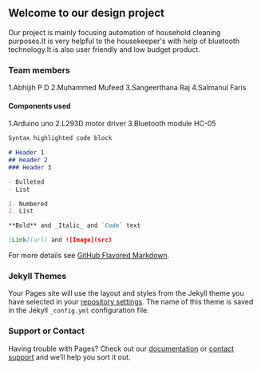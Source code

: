 ## Welcome to our design project
Our project is mainly focusing automation of household cleaning purposes.It is very helpful to the housekeeper's with help of bluetooth technology.It is also user friendly and low budget product.

### Team members
1.Abhijih P D
2.Muhammed Mufeed
3.Sangeerthana Raj
4.Salmanul Faris

#### Components used
1.Arduino uno
2.L293D motor driver
3.Bluetooth module HC-05


```markdown
Syntax highlighted code block

# Header 1
## Header 2
### Header 3

- Bulleted
- List

1. Numbered
2. List

**Bold** and _Italic_ and `Code` text

[Link](url) and ![Image](src)
```

For more details see [GitHub Flavored Markdown](https://guides.github.com/features/mastering-markdown/).

### Jekyll Themes

Your Pages site will use the layout and styles from the Jekyll theme you have selected in your [repository settings](https://github.com/abhijithpd01/Floor-Cleaner-Machine/settings). The name of this theme is saved in the Jekyll `_config.yml` configuration file.

### Support or Contact

Having trouble with Pages? Check out our [documentation](https://docs.github.com/categories/github-pages-basics/) or [contact support](https://github.com/contact) and we’ll help you sort it out.
